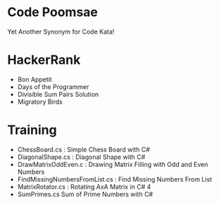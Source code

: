 # Code Poomsae 
Yet Another Synonym for Code Kata!

# HackerRank

- Bon Appetit
- Days of the Programmer
- Divisible Sum Pairs Solution
- Migratory Birds

# Training
- ChessBoard.cs	: Simple Chess Board with C#
- DiagonalShape.cs :	Diagonal Shape with C#	
- DrawMatrixOddEven.c	: Drawing Matrix Filling with Odd and Even Numbers	
- FindMissingNumbersFromList.cs	: Find Missing Numbers From List
- MatrixRotator.cs	: Rotating AxA Matrix in C#	4
- SumPrimes.cs	Sum of Prime Numbers with C#
